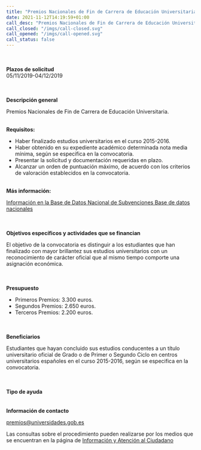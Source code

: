 ```yaml
---
title: "Premios Nacionales de Fin de Carrera de Educación Universitaria. Para estudiantes que hayan concluido sus estudios en el curso 2015-2016"
date: 2021-11-12T14:19:59+01:00
call_desc: "Premios Nacionales de Fin de Carrera de Educación Universitaria. Requisitos: Haber finalizado estudios ..."
call_closed: "/imgs/call-closed.svg"
call_opened: "/imgs/call-opened.svg"
call_status: false
---
```

<br><br><b>Plazos de solicitud</b><br>
05/11/2019-04/12/2019

<br><br><b>Descripción general</b><br> 
<p>Premios Nacionales de Fin de Carrera de Educaci&oacute;n Universitaria.</p>
<p><br><strong>Requisitos:</strong></p>
<ul>
<li>Haber finalizado estudios universitarios en el curso 2015-2016.</li>
<li>Haber obtenido en su expediente acad&eacute;mico determinada nota media m&iacute;nima, seg&uacute;n se especifica en la convocatoria.</li>
<li>Presentar la solicitud y documentaci&oacute;n requeridas en plazo.</li>
<li>Alcanzar un orden de puntuaci&oacute;n m&aacute;ximo, de acuerdo con los criterios de valoraci&oacute;n establecidos en la convocatoria.</li>
</ul>
<p><br><strong>M&aacute;s informaci&oacute;n:</strong></p>
<p><a title="Ir a 'Informaci&oacute;n en la Base de Datos Nacional de Subvenciones Base de datos nacionales', en ventana nueva" href="https://www.infosubvenciones.es/bdnstrans/GE/es/convocatoria/479472" target="_blank" rel="noopener">Informaci&oacute;n en la Base de Datos Nacional de Subvenciones Base de datos nacionales</a></p>
<br><br><b>Objetivos específicos y actividades que se financian</b><br> 
<p>El objetivo de la convocatoria es distinguir a los estudiantes que han finalizado con mayor brillantez sus estudios universitarios con un reconocimiento de carácter oficial que al mismo tiempo comporte una asignación económica.</p>
<br><br><b>Presupuesto</b><br> 
<ul>
<li>Primeros Premios: 3.300 euros.</li>
<li>Segundos Premios: 2.650 euros.</li>
<li>Terceros Premios: 2.200 euros.</li>
</ul>
<br><br><b>Beneficiarios</b><br> 
<p>Estudiantes que hayan concluido sus estudios conducentes a un título universitario oficial de Grado o de Primer o Segundo Ciclo en centros universitarios españoles en el curso 2015-2016, según se especifica en la convocatoria.</p>
<br><br><b>Tipo de ayuda</b><br> 
<br><br><b>Información de contacto</b><br> 
<p><a href="mailto:premios@universidades.gob.es">premios@universidades.gob.es</a></p>
<p>Las consultas sobre el procedimiento pueden realizarse por los medios que se encuentran en la p&aacute;gina de<span>&nbsp;</span><a title="Ir a 'Informaci&oacute;n y Atenci&oacute;n al Ciudadano" href="https://www.universidades.gob.es/portal/site/universidades/menuitem.096178ad30eadc35c7d86f10026041a0/?vgnextoid=c2ab289195750710VgnVCM1000002006140aRCRD">Informaci&oacute;n y Atenci&oacute;n al Ciudadano</a></p>

